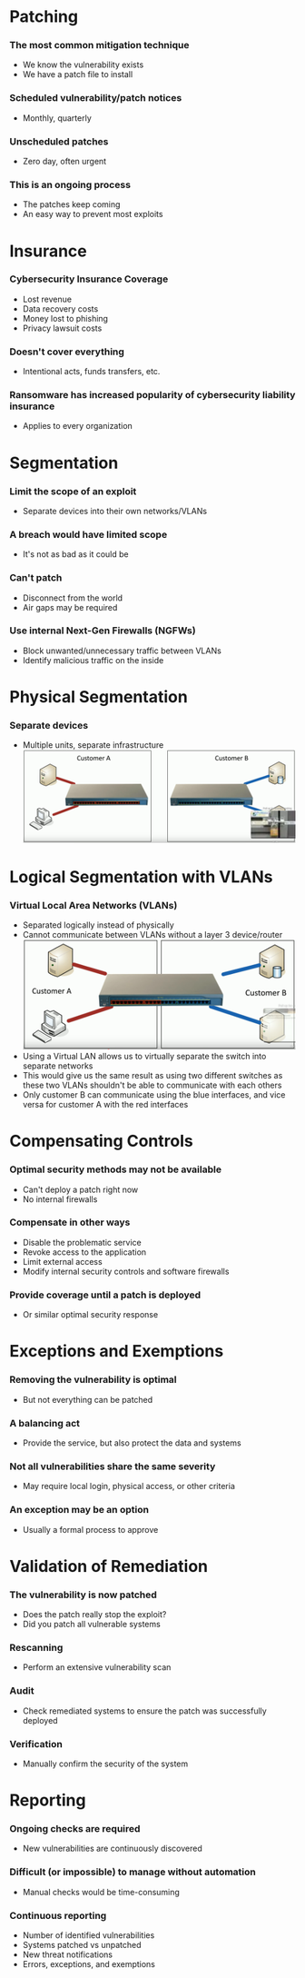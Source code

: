 # Patching
### The most common mitigation technique
- We know the vulnerability exists
- We have a patch file to install
### Scheduled vulnerability/patch notices
- Monthly, quarterly
### Unscheduled patches
- Zero day, often urgent
### This is an ongoing process
- The patches keep coming
- An easy way to prevent most exploits
# Insurance
### Cybersecurity Insurance Coverage
- Lost revenue
- Data recovery costs
- Money lost to phishing
- Privacy lawsuit costs
### Doesn't cover everything
- Intentional acts, funds transfers, etc.
### Ransomware has increased popularity of cybersecurity liability insurance
- Applies to every organization
# Segmentation
### Limit the scope of an exploit
- Separate devices into their own networks/VLANs
### A breach would have limited scope
- It's not as bad as it could be
### Can't patch
- Disconnect from the world
- Air gaps may be required
### Use internal Next-Gen Firewalls (NGFWs)
- Block unwanted/unnecessary traffic between VLANs
- Identify malicious traffic on the inside
# Physical Segmentation
### Separate devices
- Multiple units, separate infrastructure
![](attachments/23381fdf10bce9b5facbb389e213e33f.png)
# Logical Segmentation with VLANs
### Virtual Local Area Networks (VLANs)
- Separated logically instead of physically
- Cannot communicate between VLANs without a layer 3 device/router
![](attachments/bceacbf5b37f8e08dbe43a0f721e4f2e.png)
- Using a Virtual LAN allows us to virtually separate the switch into separate networks
- This would give us the same result as using two different switches as these two VLANs shouldn't be able to communicate with each others
- Only customer B can communicate using the blue interfaces, and vice versa for customer A with the red interfaces
# Compensating Controls
### Optimal security methods may not be available
- Can't deploy a patch right now
- No internal firewalls
### Compensate in other ways
- Disable the problematic service
- Revoke access to the application
- Limit external access
- Modify internal security controls and software firewalls
### Provide coverage until a patch is deployed
- Or similar optimal security response
# Exceptions and Exemptions
### Removing the vulnerability is optimal
- But not everything can be patched
### A balancing act
- Provide the service, but also protect the data and systems
### Not all vulnerabilities share the same severity
- May require local login, physical access, or other criteria
### An exception may be an option
- Usually a formal process to approve
# Validation of Remediation
### The vulnerability is now patched
- Does the patch really stop the exploit?
- Did you patch all vulnerable systems
### Rescanning
- Perform an extensive vulnerability scan
### Audit
- Check remediated systems to ensure the patch was successfully deployed
### Verification
- Manually confirm the security of the system
# Reporting
### Ongoing checks are required
- New vulnerabilities are continuously discovered
### Difficult (or impossible) to manage without automation
- Manual checks would be time-consuming
### Continuous reporting
- Number of identified vulnerabilities
- Systems patched vs unpatched
- New threat notifications
- Errors, exceptions, and exemptions